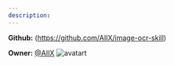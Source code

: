 ```yaml
---
description: 
---
```



**Github:** (https://github.com/AIIX/image-ocr-skill)

**Owner:** [@AIIX](https://github.com/AIIX) ![avatart](https://avatars3.githubusercontent.com/u/19663666?v=4)

